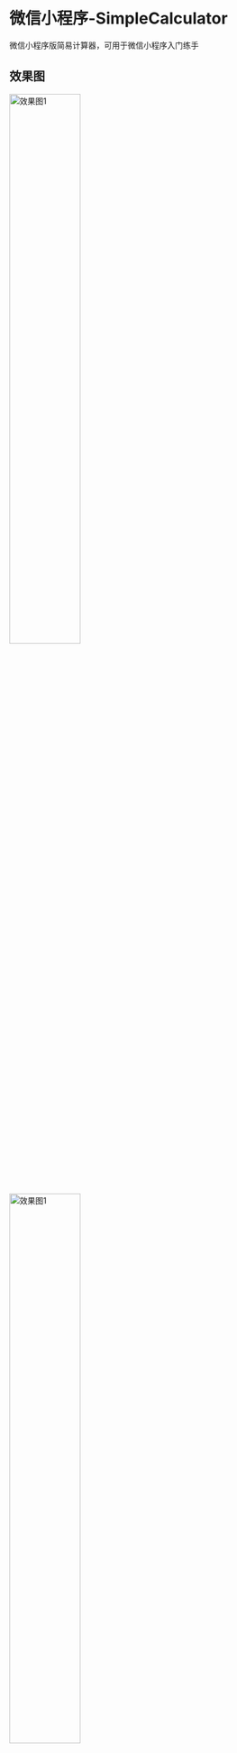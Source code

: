 # 微信小程序-SimpleCalculator
微信小程序版简易计算器，可用于微信小程序入门练手

## 效果图
<img src="https://github.com/Zero-Sir/wxapp-SimpleCalculator/blob/master/preview/preview1.png" width=50%  alt="效果图1">
<img src="https://github.com/Zero-Sir/wxapp-SimpleCalculator/blob/master/preview/preview1.png" width=50%  alt="效果图1">

## 相关
 1.微信小程序页面布局<br>
    CSS Flexbox布局， 比例布局（适应各个尺寸手机）<br>
 2.微信小程序时间使用<br>
    按钮事件绑定、页面跳转等<br>
 3.Page用于占据整版手机屏幕<br>
 4.wxml、wxsss、js、json文件使用方法<br>
 5.基本组件：view、text、icon、button组件的使用<br>
 6.修改导航栏navigate（在app.json）<br>
 7.wx.setStorageSync(), wx.getStorageSync():存储全局数据
 
 ## 可能存在的问题
 1.没有进行较为全面的测试，可能存在小bug<br>
 2.由于只是简单的demo，没有用到（），所以只用了简单的逻辑处理运算，没有用更严谨有效的算术式计算方法
